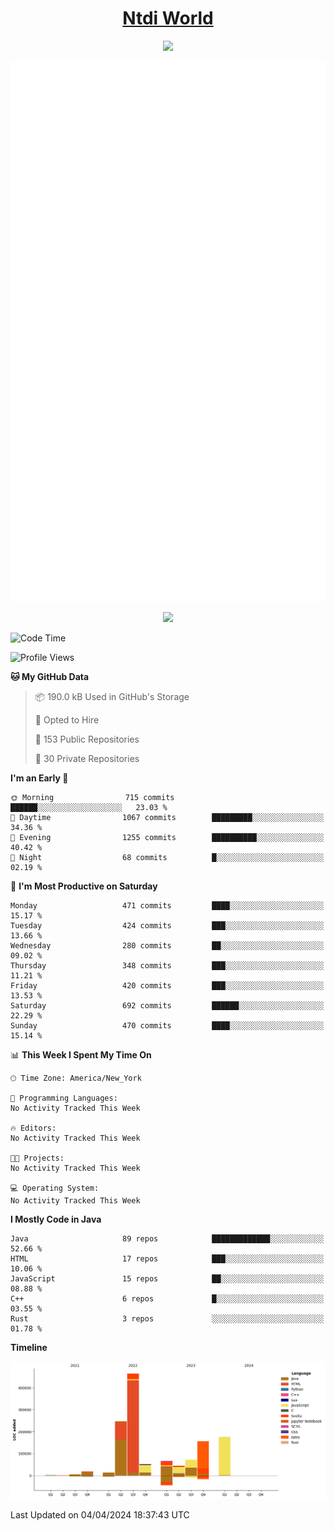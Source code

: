 <h1 align="center"><a href="https://www.ntdi.world">Ntdi World</a></h1>
<p align="center">
  <a href="https://github.com/n-tdi"><img src="https://readme-typing-svg.herokuapp.com?lines=FullStack+Developer;Web+Developer;Open-Source+Enthusiast;Java+Developer;Spigot-API%20Developer;&center=true&width=500&height=50"></a>
</p>

<div align="center">
  <img src="/github-metrics.svg"></img>
  
  <img src="https://komarev.com/ghpvc/?username=n-tdi&color=green"></img>
</div>

<!-- May use later.. idk -->
<!-- <a href="http://www.github.com/n-tdi"><img src="https://github-readme-stats.vercel.app/api?username=n-tdi&show_icons=true&hide=&count_private=true&title_color=0891b2&text_color=ffffff&icon_color=0891b2&bg_color=1c1917&hide_border=true&show_icons=true" alt="n-tdi's GitHub stats" /></a> -->

<!--START_SECTION:waka-->
![Code Time](http://img.shields.io/badge/Code%20Time-324%20hrs%2046%20mins-blue)

![Profile Views](http://img.shields.io/badge/Profile%20Views-15-blue)

**🐱 My GitHub Data** 

> 📦 190.0 kB Used in GitHub's Storage 
 > 
> 💼 Opted to Hire
 > 
> 📜 153 Public Repositories 
 > 
> 🔑 30 Private Repositories 
 > 
**I'm an Early 🐤** 

```text
🌞 Morning                715 commits         ██████░░░░░░░░░░░░░░░░░░░   23.03 % 
🌆 Daytime                1067 commits        █████████░░░░░░░░░░░░░░░░   34.36 % 
🌃 Evening                1255 commits        ██████████░░░░░░░░░░░░░░░   40.42 % 
🌙 Night                  68 commits          █░░░░░░░░░░░░░░░░░░░░░░░░   02.19 % 
```
📅 **I'm Most Productive on Saturday** 

```text
Monday                   471 commits         ████░░░░░░░░░░░░░░░░░░░░░   15.17 % 
Tuesday                  424 commits         ███░░░░░░░░░░░░░░░░░░░░░░   13.66 % 
Wednesday                280 commits         ██░░░░░░░░░░░░░░░░░░░░░░░   09.02 % 
Thursday                 348 commits         ███░░░░░░░░░░░░░░░░░░░░░░   11.21 % 
Friday                   420 commits         ███░░░░░░░░░░░░░░░░░░░░░░   13.53 % 
Saturday                 692 commits         ██████░░░░░░░░░░░░░░░░░░░   22.29 % 
Sunday                   470 commits         ████░░░░░░░░░░░░░░░░░░░░░   15.14 % 
```


📊 **This Week I Spent My Time On** 

```text
🕑︎ Time Zone: America/New_York

💬 Programming Languages: 
No Activity Tracked This Week

🔥 Editors: 
No Activity Tracked This Week

🐱‍💻 Projects: 
No Activity Tracked This Week

💻 Operating System: 
No Activity Tracked This Week
```

**I Mostly Code in Java** 

```text
Java                     89 repos            █████████████░░░░░░░░░░░░   52.66 % 
HTML                     17 repos            ███░░░░░░░░░░░░░░░░░░░░░░   10.06 % 
JavaScript               15 repos            ██░░░░░░░░░░░░░░░░░░░░░░░   08.88 % 
C++                      6 repos             █░░░░░░░░░░░░░░░░░░░░░░░░   03.55 % 
Rust                     3 repos             ░░░░░░░░░░░░░░░░░░░░░░░░░   01.78 % 
```



**Timeline**

![Lines of Code chart](https://raw.githubusercontent.com/n-tdi/n-tdi/main/assets/bar_graph.png)


 Last Updated on 04/04/2024 18:37:43 UTC
<!--END_SECTION:waka-->
